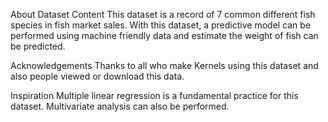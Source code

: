 About Dataset
Content
This dataset is a record of 7 common different fish species in fish market sales. With this dataset, a predictive model can be performed using machine friendly data and estimate the weight of fish can be predicted.

Acknowledgements
Thanks to all who make Kernels using this dataset and also people viewed or download this data.

Inspiration
Multiple linear regression is a fundamental practice for this dataset. Multivariate analysis can also be performed.
